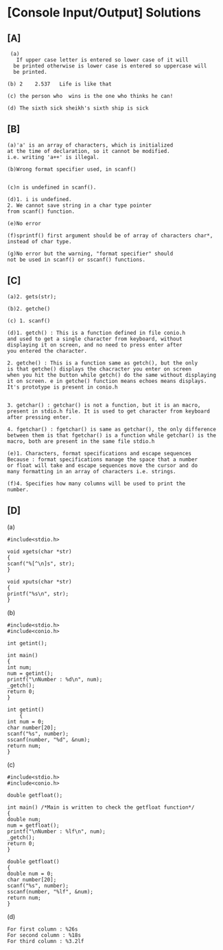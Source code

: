 # [Console Input/Output] Solutions

## [A]

     (a)
       If upper case letter is entered so lower case of it will 
      be printed otherwise is lower case is entered so uppercase will 
      be printed.
   
    (b) 2    2.537   Life is like that
   
    (c) the person who  wins is the one who thinks he can!
   
    (d) The sixth sick sheikh's sixth ship is sick

## [B]
    
    (a)'a' is an array of characters, which is initialized
	at the time of declaration, so it cannot be modified.
	i.e. writing 'a++' is illegal.
   
    (b)Wrong format specifier used, in scanf()

   
    (c)n is undefined in scanf().
   
    (d)1. i is undefined.
	2. We cannot save string in a char type pointer 
	from scanf() function.

    (e)No error
    
    (f)sprintf() first argument should be of array of characters char*,
	instead of char type. 

    (g)No error but the warning, "format specifier" should
	not be used in scanf() or sscanf() functions.

## [C]

  	(a)2. gets(str);
  	
	(b)2. getche()
  	
	(c) 1. scanf()
  	
	(d)1. getch() : This is a function defined in file conio.h
	and used to get a single character from keyboard, without 
	displaying it on screen, and no need to press enter after 
	you entered the character.

	2. getche() : This is a function same as getch(), but the only 
	is that getche() displays the chacracter you enter on screen
	when you hit the button while getch() do the same without displaying
	it on screen. e in getche() function means echoes means displays.
	It's prototype is present in conio.h


	3. getchar() : getchar() is not a function, but it is an macro,
	present in stdio.h file. It is used to get character from keyboard 
	after pressing enter.

	4. fgetchar() : fgetchar() is same as getchar(), the only difference 
	between them is that fgetchar() is a function while getchar() is the 
	macro, both are present in the same file stdio.h
	
	(e)1. Characters, format specifications and escape sequences
	Because : format specifications manage the space that a number 
	or float will take and escape sequences move the cursor and do 
	many formatting in an array of characters i.e. strings.
	
	(f)4. Specifies how many columns will be used to print the
	number.

## [D]

  (a) 
  
  	#include<stdio.h>

	void xgets(char *str)
	{
	scanf("%[^\n]s", str);
	}

	void xputs(char *str)
	{
	printf("%s\n", str);
	}
  
  (b)
  
  	#include<stdio.h>
	#include<conio.h>

	int getint();

	int main()
	{
	int num;
	num = getint();
	printf("\nNumber : %d\n", num);
	_getch();
	return 0;
	}

	int getint()
		{
	int num = 0;
	char number[20];
	scanf("%s", number);
	sscanf(number, "%d", &num);
	return num;
	}
  
  (c)
  
  	#include<stdio.h>
	#include<conio.h>

	double getfloat();

	int main() /*Main is written to check the getfloat function*/
	{
	double num;
	num = getfloat();
	printf("\nNumber : %lf\n", num);
	_getch();
	return 0;
	}

	double getfloat()
	{
	double num = 0;
	char number[20];
	scanf("%s", number);
	sscanf(number, "%lf", &num);
	return num;
	}
  
  (d)
  
  	For first column : %26s
	For second column : %18s
	For third column : %3.2lf
